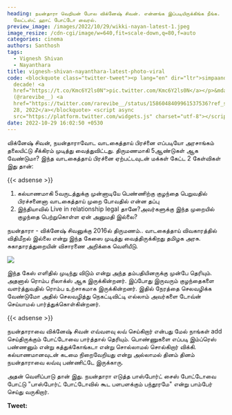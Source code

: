 ```yaml
---
heading: நயன்தாரா வெறியன் போல விக்னேஷ் சிவன். என்னங்க இப்படியிருக்கிங்க நீங்க.
  லேட்டஸ்ட் ஹாட் போட்டோ வைரல்.
preview_image: /images/2022/10/29/wikki-nayan-latest-1.jpeg
image_resize: /cdn-cgi/image/w=640,fit=scale-down,q=80,f=auto
categories: cinema
authors: Santhosh
tags:
  - Vignesh Shivan
  - Nayanthara
title: vignesh-shivan-nayanthara-latest-photo-viral
code: <blockquote class="twitter-tweet"><p lang="en" dir="ltr">simpaandi of the
  decade! <a
  href="https://t.co/Kmc6Y2ls0N">pic.twitter.com/Kmc6Y2ls0N</a></p>&mdash; K 🥀
  (@rarevibe__) <a
  href="https://twitter.com/rarevibe__/status/1586048409961537536?ref_src=twsrc%5Etfw">October
  28, 2022</a></blockquote> <script async
  src="https://platform.twitter.com/widgets.js" charset="utf-8"></script>
date: 2022-10-29 16:02:50 +0530
---
```

விக்னேஷ் சிவன், நயன்தாராவோட வாடகைத்தாய் பிரச்னை எப்படியோ அரசாங்கம் தலையிட்டு சீக்கிரம் முடித்து வைத்துவிட்டது. திருமணமாகி 5ஆண்டுகள் ஆக வேண்டுமா? இந்த வாடகைத்தாய் பிரச்னை ஏற்பட்டவுடன் மக்கள் கேட்ட 2 கேள்விகள் இது தான்:

{{< adsense >}}

1. கல்யாணமாகி 5வருடத்துக்கு முன்னாடியே பெண்ணிற்கு குழந்தை பெறுவதில் பிரச்சனைனா வாடகைத்தாய் முறை போவதில் என்ன தப்பு
2. இந்தியாவில் Live in relationship legal தானே?அவர்களுக்கு இந்த முறையில் குழந்தை பெற்றுகொள்ள ஏன் அனுமதி இல்லை?

நயன்தாரா - விக்னேஷ் சிவனுக்கு 2016ல் திருமணம்.. வாடகைத்தாய் விவகாரத்தில் விதிமீறல் இல்லை என்று இந்த கேஸை முடித்து வைத்திருக்கிறது தமிழக அரசு. சுகாதாரத்துறையின் விசாரணை அறிக்கை வெளியீடு. 

![](/images/2022/10/29/wikki-nayan-latest.jpeg)

இந்த கேஸ் எளிதில் முடிந்து விடும் என்று அந்த தம்பதியினருக்கு முன்பே தெரியும். அதனால் ரொம்ப ரிலாக்ஸ் ஆக இருக்கின்றனர். இப்போது இருவரும் குழந்தைகளை வளர்த்துவதில் ரொம்ப உற்சாகமாக இருக்கின்றனர். இதில் நேரத்தை செலவழிக்க வேண்டுமோ அதில் செலவழித்து நெகட்டிவிட்டி எல்லாம் அவர்களை டோவ்ன் செய்யாமல் பார்த்துக்கொள்கின்றனர். 

{{< adsense >}}

நயன்தாராவை விக்னேஷ் சிவன் எவ்வளவு லவ் செய்கிறார் என்பது மேல் நாங்கள் add செய்திருக்கும் போட்டோவை பார்த்தால் தெரியும். பொண்ணுகளை எப்படி இம்ப்ரெஸ் பண்ணனும் என்று கத்துக்கோங்கடா என்று சொல்லாமல் சொல்கிறார் விக்கி. கல்யாணமானவுடன் கடமை நிறைவேறியது என்று அல்லாமல் தினம் தினம் நயன்தாராவை லவ்வு பண்ணிட்டே இருக்காரு. 

அதன் வெளிப்பாடு தான் இது. நயன்தாரா எடுத்த பாஸ்போர்ட் சைஸ் போட்டோவை போட்டு "பாஸ்போர்ட் போட்டோவில் கூட பளபளக்கும் பந்தூரமே" என்று பாம்பேர் செய்து வருகிறார்.

**T﻿weet:**